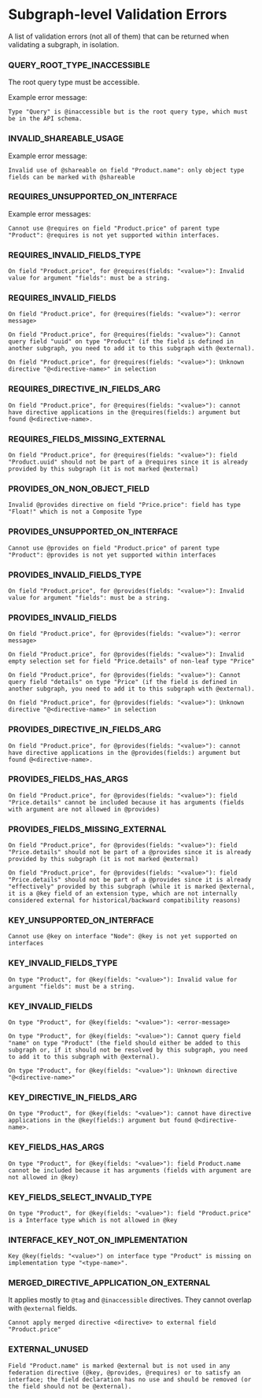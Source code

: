 # Subgraph-level Validation Errors

A list of validation errors (not all of them) that can be returned when validating a subgraph, in
isolation.

### QUERY_ROOT_TYPE_INACCESSIBLE

The root query type must be accessible.

Example error message:

```
Type "Query" is @inaccessible but is the root query type, which must be in the API schema.
```

### INVALID_SHAREABLE_USAGE

Example error message:

```
Invalid use of @shareable on field "Product.name": only object type fields can be marked with @shareable
```

### REQUIRES_UNSUPPORTED_ON_INTERFACE

Example error messages:

```
Cannot use @requires on field "Product.price" of parent type "Product": @requires is not yet supported within interfaces.
```

### REQUIRES_INVALID_FIELDS_TYPE

```
On field "Product.price", for @requires(fields: "<value>"): Invalid value for argument "fields": must be a string.
```

### REQUIRES_INVALID_FIELDS

```
On field "Product.price", for @requires(fields: "<value>"): <error message>

On field "Product.price", for @requires(fields: "<value>"): Cannot query field "uuid" on type "Product" (if the field is defined in another subgraph, you need to add it to this subgraph with @external).

On field "Product.price", for @requires(fields: "<value>"): Unknown directive "@<directive-name>" in selection
```

### REQUIRES_DIRECTIVE_IN_FIELDS_ARG

```
On field "Product.price", for @requires(fields: "<value>"): cannot have directive applications in the @requires(fields:) argument but found @<directive-name>.
```

### REQUIRES_FIELDS_MISSING_EXTERNAL

```
On field "Product.price", for @requires(fields: "<value>"): field "Product.uuid" should not be part of a @requires since it is already provided by this subgraph (it is not marked @external)
```

### PROVIDES_ON_NON_OBJECT_FIELD

```
Invalid @provides directive on field "Price.price": field has type "Float!" which is not a Composite Type
```

### PROVIDES_UNSUPPORTED_ON_INTERFACE

```
Cannot use @provides on field "Product.price" of parent type "Product": @provides is not yet supported within interfaces
```

### PROVIDES_INVALID_FIELDS_TYPE

```
On field "Product.price", for @provides(fields: "<value>"): Invalid value for argument "fields": must be a string.
```

### PROVIDES_INVALID_FIELDS

```
On field "Product.price", for @provides(fields: "<value>"): <error message>

On field "Product.price", for @provides(fields: "<value>"): Invalid empty selection set for field "Price.details" of non-leaf type "Price"

On field "Product.price", for @provides(fields: "<value>"): Cannot query field "details" on type "Price" (if the field is defined in another subgraph, you need to add it to this subgraph with @external).

On field "Product.price", for @provides(fields: "<value>"): Unknown directive "@<directive-name>" in selection
```

### PROVIDES_DIRECTIVE_IN_FIELDS_ARG

```
On field "Product.price", for @provides(fields: "<value>"): cannot have directive applications in the @provides(fields:) argument but found @<directive-name>.
```

### PROVIDES_FIELDS_HAS_ARGS

```
On field "Product.price", for @provides(fields: "<value>"): field "Price.details" cannot be included because it has arguments (fields with argument are not allowed in @provides)
```

### PROVIDES_FIELDS_MISSING_EXTERNAL

```
On field "Product.price", for @provides(fields: "<value>"): field "Price.details" should not be part of a @provides since it is already provided by this subgraph (it is not marked @external)

On field "Product.price", for @provides(fields: "<value>"): field "Price.details" should not be part of a @provides since it is already "effectively" provided by this subgraph (while it is marked @external, it is a @key field of an extension type, which are not internally considered external for historical/backward compatibility reasons)
```

### KEY_UNSUPPORTED_ON_INTERFACE

```
Cannot use @key on interface "Node": @key is not yet supported on interfaces
```

### KEY_INVALID_FIELDS_TYPE

```
On type "Product", for @key(fields: "<value>"): Invalid value for argument "fields": must be a string.
```

### KEY_INVALID_FIELDS

```
On type "Product", for @key(fields: "<value>"): <error-message>

On type "Product", for @key(fields: "<value>"): Cannot query field "name" on type "Product" (the field should either be added to this subgraph or, if it should not be resolved by this subgraph, you need to add it to this subgraph with @external).

On type "Product", for @key(fields: "<value>"): Unknown directive "@<directive-name>"
```

### KEY_DIRECTIVE_IN_FIELDS_ARG

```
On type "Product", for @key(fields: "<value>"): cannot have directive applications in the @key(fields:) argument but found @<directive-name>.
```

### KEY_FIELDS_HAS_ARGS

```
On type "Product", for @key(fields: "<value>"): field Product.name cannot be included because it has arguments (fields with argument are not allowed in @key)
```

### KEY_FIELDS_SELECT_INVALID_TYPE

```
On type "Product", for @key(fields: "<value>"): field "Product.price" is a Interface type which is not allowed in @key
```

### INTERFACE_KEY_NOT_ON_IMPLEMENTATION

```
Key @key(fields: "<value>") on interface type "Product" is missing on implementation type "<type-name>".
```

### MERGED_DIRECTIVE_APPLICATION_ON_EXTERNAL

It applies mostly to `@tag` and `@inaccessible` directives. They cannot overlap with `@external`
fields.

```
Cannot apply merged directive <directive> to external field "Product.price"
```

### EXTERNAL_UNUSED

```
Field "Product.name" is marked @external but is not used in any federation directive (@key, @provides, @requires) or to satisfy an interface; the field declaration has no use and should be removed (or the field should not be @external).
```
